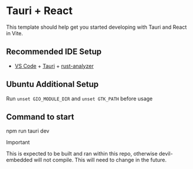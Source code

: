 # Tauri + React

This template should help get you started developing with Tauri and React in Vite.

## Recommended IDE Setup

- [VS Code](https://code.visualstudio.com/) + [Tauri](https://marketplace.visualstudio.com/items?itemName=tauri-apps.tauri-vscode) + [rust-analyzer](https://marketplace.visualstudio.com/items?itemName=rust-lang.rust-analyzer)

## Ubuntu Additional Setup
Run `unset GIO_MODULE_DIR` and `unset GTK_PATH` before usage 

## Command to start
npm run tauri dev

> [!IMPORTANT]
> This is expected to be built and ran within this repo, otherwise devil-embedded will not compile. This
> will need to change in the future.

